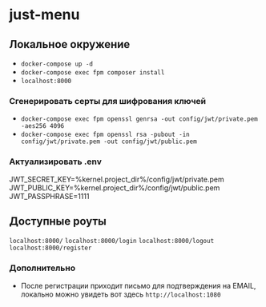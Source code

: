 # just-menu

## Локальное окружение
* `docker-compose up -d` 
* `docker-compose exec fpm composer install`
* `localhost:8000`


### Сгенерировать серты для шифрования ключей  
* `docker-compose exec fpm openssl genrsa -out config/jwt/private.pem -aes256 4096`
* `docker-compose exec fpm openssl rsa -pubout -in config/jwt/private.pem -out config/jwt/public.pem`

### Актуализировать .env
JWT_SECRET_KEY=%kernel.project_dir%/config/jwt/private.pem
JWT_PUBLIC_KEY=%kernel.project_dir%/config/jwt/public.pem
JWT_PASSPHRASE=1111


## Доступные роуты
`localhost:8000/`
`localhost:8000/login`
`localhost:8000/logout`
`localhost:8000/register`


### Дополнительно
* После регистрации приходит письмо для подтверждения на EMAIL, локально можно увидеть вот здесь `http://localhost:1080`